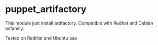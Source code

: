# puppet_artifactory

This module just install artifactory.
Compatible with Redhat and Debian osfamily. 

Tested on RedHat and Ubuntu
aaa

